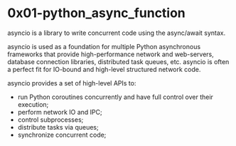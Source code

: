 # 0x01-python_async_function

asyncio is a library to write concurrent code using the async/await syntax.

asyncio is used as a foundation for multiple Python asynchronous frameworks
that provide high-performance network and web-servers, database connection libraries, distributed task queues, etc.
asyncio is often a perfect fit for IO-bound and high-level structured network code.

asyncio provides a set of high-level APIs to:
- run Python coroutines concurrently and have full control over their execution;
- perform network IO and IPC;
- control subprocesses;
- distribute tasks via queues;
- synchronize concurrent code;
